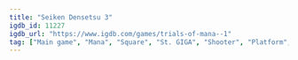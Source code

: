 ```yaml
---
title: "Seiken Densetsu 3"
igdb_id: 11227
igdb_url: "https://www.igdb.com/games/trials-of-mana--1"
tag: ["Main game", "Mana", "Square", "St. GIGA", "Shooter", "Platform", "Role-playing (RPG)", "Single player", "Multiplayer", "Co-operative", "Bird view / Isometric", "Action", "Fantasy"]
---
```

